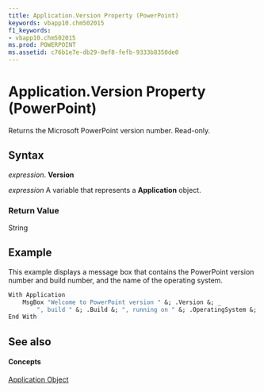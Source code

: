 ```yaml
---
title: Application.Version Property (PowerPoint)
keywords: vbapp10.chm502015
f1_keywords:
- vbapp10.chm502015
ms.prod: POWERPOINT
ms.assetid: c76b1e7e-db29-0ef8-fefb-9333b8350de0
---
```



# Application.Version Property (PowerPoint)

Returns the Microsoft PowerPoint version number. Read-only.


## Syntax

 _expression_. **Version**

 _expression_ A variable that represents a **Application** object.


### Return Value

String


## Example

This example displays a message box that contains the PowerPoint version number and build number, and the name of the operating system.


```vb
With Application
    MsgBox "Welcome to PowerPoint version " &; .Version &; _
        ", build " &; .Build &; ", running on " &; .OperatingSystem &; "!"
End With
```


## See also


#### Concepts


[Application Object](application-object-powerpoint.md)

